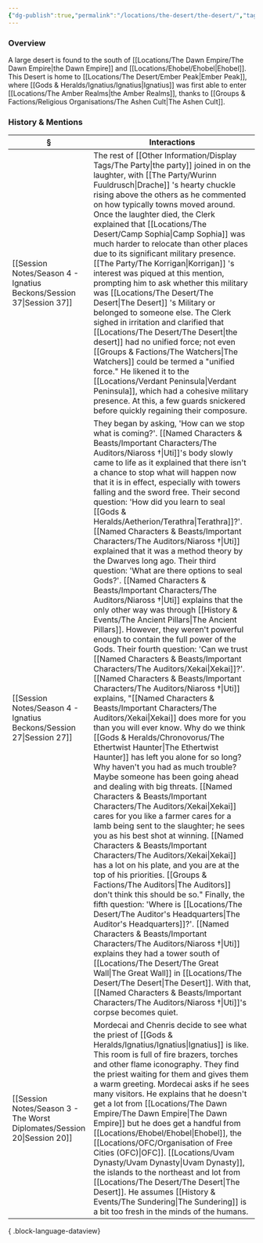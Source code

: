 ```yaml
---
{"dg-publish":true,"permalink":"/locations/the-desert/the-desert/","tags":["Undiscovered"],"updated":"2025-08-11T11:53:31.830+01:00"}
---
```


### Overview
A large desert is found to the south of [[Locations/The Dawn Empire/The Dawn Empire\|the Dawn Empire]] and [[Locations/Ehobel/Ehobel\|Ehobel]]. This Desert is home to [[Locations/The Desert/Ember Peak\|Ember Peak]], where [[Gods & Heralds/Ignatius/Ignatius\|Ignatius]] was first able to enter [[Locations/The Amber Realms\|the Amber Realms]], thanks to [[Groups & Factions/Religious Organisations/The Ashen Cult\|The Ashen Cult]]. 

### History & Mentions
| §                                                                           | Interactions                                                                                                                                                                                                                                                                                                                                                                                                                                                                                                                                                                                                                                                                                                                                                                                                                                                                                                                                                                                                                                                                                                                                                                                                                                                                                                                                                                                                                                              |
| --------------------------------------------------------------------------- | --------------------------------------------------------------------------------------------------------------------------------------------------------------------------------------------------------------------------------------------------------------------------------------------------------------------------------------------------------------------------------------------------------------------------------------------------------------------------------------------------------------------------------------------------------------------------------------------------------------------------------------------------------------------------------------------------------------------------------------------------------------------------------------------------------------------------------------------------------------------------------------------------------------------------------------------------------------------------------------------------------------------------------------------------------------------------------------------------------------------------------------------------------------------------------------------------------------------------------------------------------------------------------------------------------------------------------------------------------------------------------------------------------------------------------------------------------- |
| [[Session Notes/Season 4 - Ignatius Beckons/Session 37\|Session 37]]     | The rest of [[Other Information/Display Tags/The Party\|the party]] joined in on the laughter, with [[The Party/Wurinn Fuuldrusch\|Drache]] 's hearty chuckle rising above the others as he commented on how typically towns moved around. Once the laughter died, the Clerk explained that [[Locations/The Desert/Camp Sophia\|Camp Sophia]] was much harder to relocate than other places due to its significant military presence. [[The Party/The Korrigan\|Korrigan]] 's interest was piqued at this mention, prompting him to ask whether this military was [[Locations/The Desert/The Desert\|The Desert]] 's Military or belonged to someone else. The Clerk sighed in irritation and clarified that [[Locations/The Desert/The Desert\|the desert]] had no unified force; not even [[Groups & Factions/The Watchers\|The Watchers]] could be termed a "unified force." He likened it to the [[Locations/Verdant Peninsula\|Verdant Peninsula]], which had a cohesive military presence. At this, a few guards snickered before quickly regaining their composure.                                                                                                                                                                                                                                                                                                                                                                                                                                                                                                                                                                                                               |
| [[Session Notes/Season 4 - Ignatius Beckons/Session 27\|Session 27]]     | They began by asking, 'How can we stop what is coming?'. [[Named Characters & Beasts/Important Characters/The Auditors/Niaross †\|Uti]]'s body slowly came to life as it explained that there isn't a chance to stop what will happen now that it is in effect, especially with towers falling and the sword free. Their second question: 'How did you learn to seal [[Gods & Heralds/Aetherion/Terathra\|Terathra]]?'. [[Named Characters & Beasts/Important Characters/The Auditors/Niaross †\|Uti]] explained that it was a method theory by the Dwarves long ago. Their third question: 'What are there options to seal Gods?'. [[Named Characters & Beasts/Important Characters/The Auditors/Niaross †\|Uti]] explains that the only other way was through [[History & Events/The Ancient Pillars\|The Ancient Pillars]]. However, they weren't powerful enough to contain the full power of the Gods. Their fourth question: 'Can we trust [[Named Characters & Beasts/Important Characters/The Auditors/Xekai\|Xekai]]?'. [[Named Characters & Beasts/Important Characters/The Auditors/Niaross †\|Uti]] explains, "[[Named Characters & Beasts/Important Characters/The Auditors/Xekai\|Xekai]] does more for you than you will ever know. Why do we think [[Gods & Heralds/Chronovorus/The Ethertwist Haunter\|The Ethertwist Haunter]] has left you alone for so long? Why haven't you had as much trouble? Maybe someone has been going ahead and dealing with big threats. [[Named Characters & Beasts/Important Characters/The Auditors/Xekai\|Xekai]] cares for you like a farmer cares for a lamb being sent to the slaughter; he sees you as his best shot at winning. [[Named Characters & Beasts/Important Characters/The Auditors/Xekai\|Xekai]] has a lot on his plate, and you are at the top of his priorities. [[Groups & Factions/The Auditors\|The Auditors]] don't think this should be so." Finally, the fifth question: 'Where is [[Locations/The Desert/The Auditor's Headquarters\|The Auditor's Headquarters]]?'. [[Named Characters & Beasts/Important Characters/The Auditors/Niaross †\|Uti]] explains they had a tower south of [[Locations/The Desert/The Great Wall\|The Great Wall]] in [[Locations/The Desert/The Desert\|The Desert]]. With that, [[Named Characters & Beasts/Important Characters/The Auditors/Niaross †\|Uti]]'s corpse becomes quiet. |
| [[Session Notes/Season 3 - The Worst Diplomates/Session 20\|Session 20]] | Mordecai and Chenris decide to see what the priest of [[Gods & Heralds/Ignatius/Ignatius\|Ignatius]] is like. This room is full of fire brazers, torches and other flame iconography. They find the priest waiting for them and gives them a warm greeting. Mordecai asks if he sees many visitors. He explains that he doesn't get a lot from [[Locations/The Dawn Empire/The Dawn Empire\|The Dawn Empire]] but he does get a handful from [[Locations/Ehobel/Ehobel\|Ehobel]], the [[Locations/OFC/Organisation of Free Cities (OFC)\|OFC]]. [[Locations/Uvam Dynasty/Uvam Dynasty\|Uvam Dynasty]], the islands to the northeast and lot from [[Locations/The Desert/The Desert\|The Desert]]. He assumes [[History & Events/The Sundering\|The Sundering]] is a bit too fresh in the minds of the humans.                                                                                                                                                                                                                                                                                                                                                                                                                                                                                                                                                                                                                                                                                                                                                                                                                                                                       |

{ .block-language-dataview}